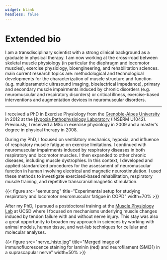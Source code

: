 ```yaml
---
widget: blank
headless: false
---
```

# Extended bio

I am a transdisciplinary scientist with a strong clinical background as a graduate in physical therapy. I am now working at the cross-road between skeletal muscle physiology (in particular the diaphragm and locomotor muscles), exercise physiology, bioengineering, and rehabilitation sciences. main current research topics are: methodological and technological developments for the characterization of muscle structure and function (e.g. multiparametric ultrasound imaging, bioelectrical impedance), primary and secondary muscle impairments induced by chronic disorders (e.g. neuromuscular and respiratory disorders) or critical illness, exercise-based interventions and augmentation devices in neuromuscular disorders. 

***

I received a PhD in Exercise Physiology from the [Grenoble-Alpes University ](https://www.univ-grenoble-alpes.fr/english/) in 2012 at the [Hypoxia Pathophysiology Laboratory](https://hp2.univ-grenoble-alpes.fr/?language=en) (INSERM U1042). Previously, I received a MSc in exercise physiology in 2009 and a master's degree in physical therapy in 2008.

During my PhD, I focused on ventilatory mechanics, hypoxia, and influence of respiratory muscle fatigue on exercise limitations. I continued with neuromuscular impairments induced by respiratory diseases in both respiratory and locomotor muscles. I then expanded to other chronic diseases, including muscle dystrophies. In this context, I developed and applied standardized procedures for the assessment of neuromuscular function in human involving electrical and magnetic neurostimulation. I used these methods to investigate exercised-based rehabilitation, respiratory muscle training, and repetitive transcranial magnetic stimulation. 

{{< figure src="eemur.png" title="Experimental setup for studying respiratory and locomotor neuromuscular fatigue in COPD" width=70% >}}

After my PhD, I pursued a postdoctoral training  at the  [Muscle Physiology Lab](http://muscle.ucsd.edu/) at UCSD where I focused on mechanisms underlying muscle changes induced by tendon failure with and without nerve injury. This stay was also a great opportunity to broaden my approach in sciences by working with animal models, human tissue, and wet-lab techniques for cellular and molecular analyses. 

{{< figure src="nerve_histo.jpg" title="Merged image of immunofluorescence staining for laminin (red) and neurofilament (SMI31) in a suprascapular nerve" width=50% >}}
